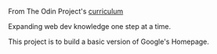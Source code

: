 From The Odin Project's [curriculum](http://www.theodinproject.com/courses/web-development-101/lessons/html-css)

Expanding web dev knowledge one step at a time.

This project is to build a basic version of Google's Homepage.
